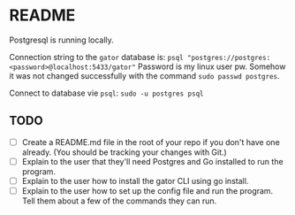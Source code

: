 # README

Postgresql is running locally.

Connection string to the `gator` database is: `psql "postgres://postgres:<password>@localhost:5433/gator"`
Password is my linux user pw. Somehow it was not changed successfully with the command `sudo passwd postgres`.

Connect to database vie `psql`: `sudo -u postgres psql`

## TODO

- [ ] Create a README.md file in the root of your repo if you don't have one already. (You should be tracking your changes with Git.)
- [ ] Explain to the user that they'll need Postgres and Go installed to run the program.
- [ ] Explain to the user how to install the gator CLI using go install.
- [ ] Explain to the user how to set up the config file and run the program. Tell them about a few of the commands they can run.
